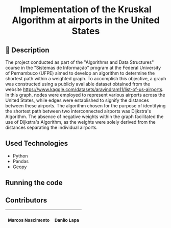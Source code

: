 <h1 align="center"> Implementation of the Kruskal Algorithm at airports in the United States</h1>

## :memo: Description
The project conducted as part of the "Algorithms and Data Structures" course in the "Sistemas de Informação" program at the Federal University of Pernambuco (UFPE) aimed to develop an algorithm to determine the shortest path within a weighted graph. To accomplish this objective, a graph was constructed using a publicly available dataset obtained from the website https://www.kaggle.com/datasets/aravindram11/list-of-us-airports. In this graph, nodes were employed to represent various airports across the United States, while edges were established to signify the distances between these airports. The algorithm chosen for the purpose of identifying the shortest path between two interconnected airports was Dijkstra's Algorithm. The absence of negative weights within the graph facilitated the use of Dijkstra's Algorithm, as the weights were solely derived from the distances separating the individual airports.

## Used Technologies
- Python
- Pandas
- Geopy
## Running the code





## Contributors

| [<br><sub>Marcos Nascimento</sub>](https://github.com/mvrcost) | [<br><sub>Danilo Lapa</sub>](https://github.com/Danilo-Lapa11) |
| :-----------------------------------------------------------------------------------------------------------------------------------------: | :-------------------------------------------------------------------------------------------------------------------------------------: |
